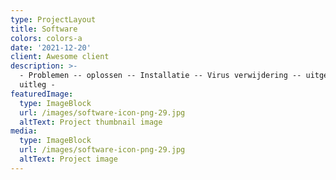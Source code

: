 ```yaml
---
type: ProjectLayout
title: Software
colors: colors-a
date: '2021-12-20'
client: Awesome client
description: >-
  - Problemen -- oplossen -- Installatie -- Virus verwijdering -- uitgebreide
  uitleg -
featuredImage:
  type: ImageBlock
  url: /images/software-icon-png-29.jpg
  altText: Project thumbnail image
media:
  type: ImageBlock
  url: /images/software-icon-png-29.jpg
  altText: Project image
---
```



